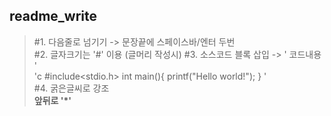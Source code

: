 ## readme_write

>#1. 다음줄로 넘기기 -> 문장끝에 스페이스바/엔터 두번  
>#2. 글자크기는 '#' 이용 (글머리 작성시)
>#3. 소스코드 블록 삽입 -> \' 코드내용 \'  
\'c
#include<stdio.h>
int main(){
  printf("Hello world!");
  }
\'  
>#4. 굵은글씨로 강조   
**앞뒤로 '*'**  
